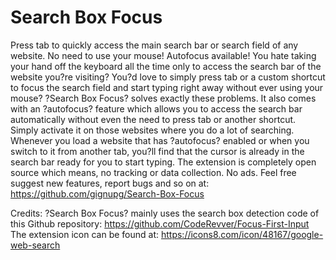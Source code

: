 # Search Box Focus

Press tab to quickly access the main search bar or search field of any website. No need to use your mouse! Autofocus available!
You hate taking your hand off the keyboard all the time only to access the search bar of the website you?re visiting?
You?d love to simply press tab or a custom shortcut to focus the search field and start typing right away without ever using your mouse?
?Search Box Focus? solves exactly these problems. It also comes with an ?autofocus? feature which allows you to access the search bar automatically without even the need to press tab or another shortcut. Simply activate it on those websites where you do a lot of searching. Whenever you load a website that has ?autofocus? enabled or when you switch to it from another tab, you?ll find that the cursor is already in the search bar ready for you to start typing. 
The extension is completely open source which means, no tracking or data collection. No ads. 
Feel free suggest new features, report bugs and so on at: https://github.com/gignupg/Search-Box-Focus

Credits: 
?Search Box Focus? mainly uses the search box detection code of this Github repository: https://github.com/CodeRevver/Focus-First-Input 
The extension icon can be found at: https://icons8.com/icon/48167/google-web-search

